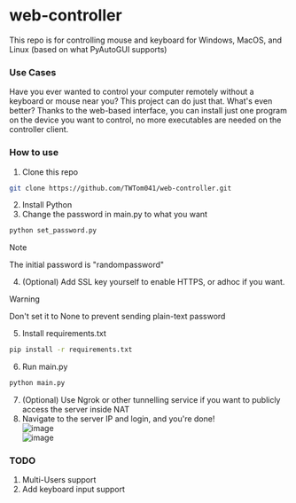 # web-controller
This repo is for controlling mouse and keyboard for Windows, MacOS, and Linux (based on what PyAutoGUI supports)

### Use Cases
Have you ever wanted to control your computer remotely without a keyboard or mouse near you? This project can do just that. What's even better? Thanks to the web-based interface, you can install just one program on the device you want to control, no more executables are needed on the controller client. 

### How to use
1. Clone this repo
```bash
git clone https://github.com/TWTom041/web-controller.git
```
2. Install Python
3. Change the password in main.py to what you want
```bash
python set_password.py
```
> [!NOTE] 
> The initial password is "randompassword"
4. (Optional) Add SSL key yourself to enable HTTPS, or adhoc if you want. 
> [!WARNING] 
> Don't set it to None to prevent sending plain-text password
5. Install requirements.txt
```bash
pip install -r requirements.txt
```
6. Run main.py
```bash
python main.py
```
7. (Optional) Use Ngrok or other tunnelling service if you want to publicly access the server inside NAT
8. Navigate to the server IP and login, and you're done! \
![image](https://github.com/TWTom041/web-controller/assets/57289975/602f7c4c-2fa4-4e9b-be02-359271a9376e) \
![image](https://github.com/TWTom041/web-controller/assets/57289975/bb992b27-692c-4e4d-8ad9-3fb9534bcc6a)


### TODO
1. Multi-Users support
2. Add keyboard input support
